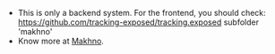 
* This is only a backend system. For the frontend, you should check: https://github.com/tracking-exposed/tracking.exposed subfolder 'makhno'
* Know more at [Makhno](https://tracking.exposed/makhno).


